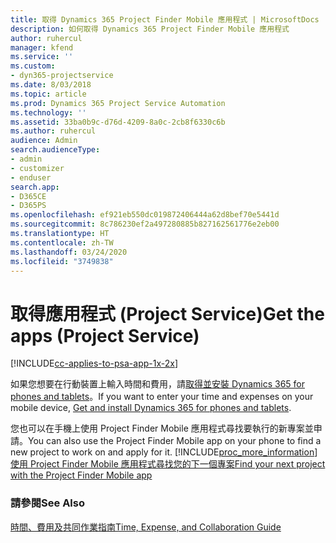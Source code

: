 ```yaml
---
title: 取得 Dynamics 365 Project Finder Mobile 應用程式 | MicrosoftDocs
description: 如何取得 Dynamics 365 Project Finder Mobile 應用程式
author: ruhercul
manager: kfend
ms.service: ''
ms.custom:
- dyn365-projectservice
ms.date: 8/03/2018
ms.topic: article
ms.prod: Dynamics 365 Project Service Automation
ms.technology: ''
ms.assetid: 33ba0b9c-d76d-4209-8a0c-2cb8f6330c6b
ms.author: ruhercul
audience: Admin
search.audienceType:
- admin
- customizer
- enduser
search.app:
- D365CE
- D365PS
ms.openlocfilehash: ef921eb550dc019872406444a62d8bef70e5441d
ms.sourcegitcommit: 8c786230ef2a497280885b827162561776e2eb00
ms.translationtype: HT
ms.contentlocale: zh-TW
ms.lasthandoff: 03/24/2020
ms.locfileid: "3749838"
---
```

# <a name="get-the-apps-project-service"></a><span data-ttu-id="8ff14-103">取得應用程式 (Project Service)</span><span class="sxs-lookup"><span data-stu-id="8ff14-103">Get the apps (Project Service)</span></span>

[!INCLUDE[cc-applies-to-psa-app-1x-2x](../includes/cc-applies-to-psa-app-1x-2x.md)]

<span data-ttu-id="8ff14-104">如果您想要在行動裝置上輸入時間和費用，請[取得並安裝 Dynamics 365 for phones and tablets](../mobile-app/dynamics-365-phones-tablets-users-guide.md)。</span><span class="sxs-lookup"><span data-stu-id="8ff14-104">If you want to enter your time and expenses on your mobile device, [Get and install Dynamics 365 for phones and tablets](../mobile-app/dynamics-365-phones-tablets-users-guide.md).</span></span>  
  
 <span data-ttu-id="8ff14-105">您也可以在手機上使用 Project Finder Mobile 應用程式尋找要執行的新專案並申請。</span><span class="sxs-lookup"><span data-stu-id="8ff14-105">You can also use the Project Finder Mobile app on your phone to find a new project to work on and apply for it.</span></span> [!INCLUDE[proc_more_information](../includes/proc-more-information.md)]<span data-ttu-id="8ff14-106">[使用 Project Finder Mobile 應用程式尋找您的下一個專案](../project-service/find-next-project-finder-mobile-app.md)</span><span class="sxs-lookup"><span data-stu-id="8ff14-106">[Find your next project with the Project Finder Mobile app](../project-service/find-next-project-finder-mobile-app.md)</span></span> 
  
### <a name="see-also"></a><span data-ttu-id="8ff14-107">請參閱</span><span class="sxs-lookup"><span data-stu-id="8ff14-107">See Also</span></span>  
 [<span data-ttu-id="8ff14-108">時間、費用及共同作業指南</span><span class="sxs-lookup"><span data-stu-id="8ff14-108">Time, Expense, and Collaboration Guide</span></span>](../project-service/time-expense-collaboration-guide.md)
